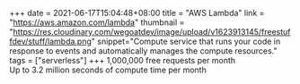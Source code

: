 +++
date = 2021-06-17T15:04:48+08:00
title = "AWS Lambda"
link = "https://aws.amazon.com/lambda"
thumbnail = "https://res.cloudinary.com/wegoatdev/image/upload/v1623913145/freestuffdev/stuff/lambda.png"
snippet="Compute service that runs your code in response to events and automatically manages the compute resources."
tags = ["serverless"]
+++
1,000,000 free requests per month  
Up to 3.2 million seconds of compute time per month